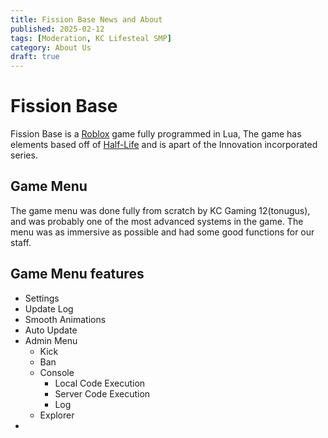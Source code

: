 ```yaml
---
title: Fission Base News and About
published: 2025-02-12
tags: [Moderation, KC Lifesteal SMP]
category: About Us
draft: true
---
```

# Fission Base
Fission Base is a [Roblox](https://roblox.com) game fully programmed in Lua, The game has elements based off of [Half-Life](https://store.steampowered.com/app/70/HalfLife/) and is apart of the Innovation incorporated series.
## Game Menu
The game menu was done fully from scratch by KC Gaming 12(tonugus), and was probably one of the most advanced systems in the game. The menu was as immersive as possible and had some good functions for our staff.
## Game Menu features
* Settings
* Update Log
* Smooth Animations
* Auto Update
* Admin Menu
   * Kick
   * Ban
   * Console
     * Local Code Execution
     * Server Code Execution
     * Log
    * Explorer
* 
